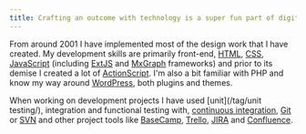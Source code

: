 ```yaml
---
title: Crafting an outcome with technology is a super fun part of digital. Planning, design is great but actually seeing things 'come to life'... I never tire of that.
---
```

From around 2001 I have implemented most of the design work that I have created. My development skills are primarily front-end, [HTML](/tag/html/), [CSS](/tag/css/), [JavaScript](/tag/javascript/) (including  [ExtJS](/tag/extjs/) and [MxGraph](tag/mxgraph/) frameworks) and prior to its demise I created a lot of [ActionScript](/tag/actionscript/). I'm also a bit familiar with PHP and know my way around [WordPress](/tag/wordpress/), both plugins and themes. 
 
When working on development projects I have used [unit](/tag/unit testing/), integration and functional testing with, [continuous integration](/tag/continuous-integration), [Git](/tag/html/) or [SVN](/tag/svn/) and other project tools like [BaseCamp](/tag/basecamp/), [Trello](/tag/trello/), [JIRA](/tag/jira/">) and [Confluence](/tag/confluence/).
